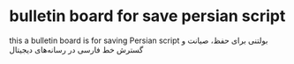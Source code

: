 #  bulletin board for save persian script
this a bulletin board is for saving Persian script
بولتنی برای حفظ، صیانت و گسترش خط فارسی در رسانه‌های دیجیتال




